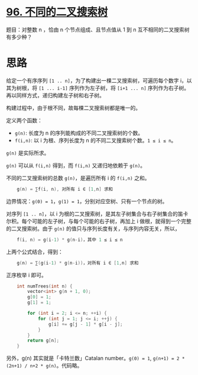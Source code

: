 # [96. 不同的二叉搜索树](https://leetcode.cn/problems/unique-binary-search-trees/)

题目：对整数 n ，恰由 n 个节点组成、且节点值从 1 到 n 互不相同的二叉搜索树有多少种？

# 思路

给定一个有序序列 `[1 .. n]`，为了构建出一棵二叉搜索树，可遍历每个数字 i，以其为树根，将 `[1 ... i-1]` 序列作为左子树，将 `[i+1 ... n]` 序列作为右子树。再以同样方式，递归构建左子树和右子树。

构建过程中，由于根不同，故每棵二叉搜索树都是唯一的。

定义两个函数：

- `g(n)`: 长度为 n 的序列能构成的不同二叉搜索树的个数。
- `f(i,n)`: 以 i 为根、序列长度为 n 的不同二叉搜索树个数。`1 ≤ i ≤ n`。

`g(n)` 是实际所求。

`g(n)` 可以从 `f(i,n)` 得到，而 `f(i,n)` 又递归地依赖于 `g(n)`。

不同的二叉搜索树的总数 `g(n)`，是遍历所有 i 的 `f(i,n)` 之和。

```cpp
    g(n) = ∑f(i, n), 对所有 i ∈ [1,n] 求和
```

边界情况：`g(0) = 1`，`g(1) = 1`，分别对应空树、只有一个节点的树。

对序列 `[1 .. n]`，以 i 为根的二叉搜索树，是其左子树集合与右子树集合的笛卡尔积。每个可能的左子树，与每个可能的右子树，再加上 i 做根，就得到一个完整的二叉搜索树。由于 `g(n)` 的值只与序列长度有关，与序列内容无关，所以，

```cpp
    f(i, n) = g(i-1) * g(n-i)，其中 1 ≤ i ≤ n
```

上两个公式结合，得到：
```cpp
    g(n) = ∑(g(i-1) * g(n-i))，对所有 i ∈ [1,n] 求和
```

正序枚举 i 即可。

```cpp
    int numTrees(int n) {
        vector<int> g(n + 1, 0);
        g[0] = 1;
        g[1] = 1;

        for (int i = 2; i <= n; ++i) {
            for (int j = 1; j <= i; ++j) {
                g[i] += g[j - 1] * g[i - j];
            }
        }
        return g[n];
    }
```

另外，g(n) 其实就是「卡特兰数」Catalan number。`g(0) = 1`, `g(n+1) = 2 * (2n+1) / n+2 * g(n)`。代码略。
